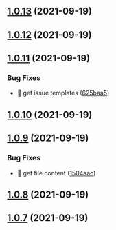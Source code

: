 ## [1.0.13](https://github.com/wow-actions/needs-more-info/compare/v1.0.12...v1.0.13) (2021-09-19)

## [1.0.12](https://github.com/wow-actions/needs-more-info/compare/v1.0.11...v1.0.12) (2021-09-19)

## [1.0.11](https://github.com/wow-actions/needs-more-info/compare/v1.0.10...v1.0.11) (2021-09-19)


### Bug Fixes

* 🐛 get issue templates ([625baa5](https://github.com/wow-actions/needs-more-info/commit/625baa5ef71fca93ad78e7ac28eb009dae5bb427))

## [1.0.10](https://github.com/wow-actions/needs-more-info/compare/v1.0.9...v1.0.10) (2021-09-19)

## [1.0.9](https://github.com/wow-actions/needs-more-info/compare/v1.0.8...v1.0.9) (2021-09-19)


### Bug Fixes

* 🐛 get file content ([1504aac](https://github.com/wow-actions/needs-more-info/commit/1504aac14c4af19f3e4f2e17369893da1db1c98b))

## [1.0.8](https://github.com/wow-actions/needs-more-info/compare/v1.0.7...v1.0.8) (2021-09-19)

## [1.0.7](https://github.com/wow-actions/needs-more-info/compare/v1.0.6...v1.0.7) (2021-09-19)
